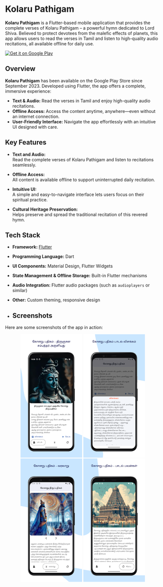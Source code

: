 # Kolaru Pathigam

**Kolaru Pathigam** is a Flutter-based mobile application that provides the complete verses of Kolaru Pathigam – a powerful hymn dedicated to Lord Shiva. Believed to protect devotees from the malefic effects of planets, this app allows users to read the verses in Tamil and listen to high-quality audio recitations, all available offline for daily use.

[![Get it on Google Play](https://play.google.com/intl/en/badges/static/images/badges/en_badge_web_generic.png)](https://play.google.com/store/apps/details?id=com.maha.kolaru_pathigam&hl=en)

## Overview

**Kolaru Pathigam** has been available on the Google Play Store since September 2023. Developed using Flutter, the app offers a complete, immersive experience:
- **Text & Audio:** Read the verses in Tamil and enjoy high-quality audio recitations.
- **Offline Access:** Access the content anytime, anywhere—even without an internet connection.
- **User-Friendly Interface:** Navigate the app effortlessly with an intuitive UI designed with care.

## Key Features

- **Text and Audio:**  
  Read the complete verses of Kolaru Pathigam and listen to recitations seamlessly.
  
- **Offline Access:**  
  All content is available offline to support uninterrupted daily recitation.
  
- **Intuitive UI:**  
  A simple and easy-to-navigate interface lets users focus on their spiritual practice.
  
- **Cultural Heritage Preservation:**  
  Helps preserve and spread the traditional recitation of this revered hymn.

## Tech Stack

- **Framework:** [Flutter](https://flutter.dev/)
- **Programming Language:** Dart
- **UI Components:** Material Design, Flutter Widgets
- **State Management & Offline Storage:** Built-in Flutter mechanisms
- **Audio Integration:** Flutter audio packages (such as `audioplayers` or similar)
- **Other:** Custom theming, responsive design

- ## Screenshots

Here are some screenshots of the app in action:

<div align="center">
  <img src="screenshots/screen1.png" alt="Home Screen - Verses Display" width="200px"/>
  <img src="screenshots/screen2.png" alt="Details" width="200px"/>
  <img src="screenshots/screen3.png" alt="History Screen" width="200px"/>
  <img src="screenshots/screen4.png" alt="Benefits Screen" width="200px"/>

</div>
